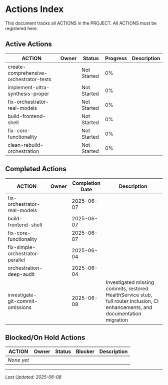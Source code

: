 # Actions Index

This document tracks all ACTIONS in the PROJECT. All ACTIONS must be registered here.

## Active Actions

| ACTION                      | Owner | Status      | Progress | Description |
| --------------------------- | ----- | ----------- | -------- | ----------- |
| create-comprehensive-orchestrator-tests | | Not Started | 0% | |
| implement-ultra-synthesis-proper | | Not Started | 0% | |
| fix-orchestrator-real-models | | Not Started | 0% | |
| build-frontend-shell | | Not Started | 0% | |
| fix-core-functionality | | Not Started | 0% | |
| clean-rebuild-orchestration |       | Not Started | 0%       |             |

## Completed Actions

| ACTION                           | Owner | Completion Date | Description                                                                                                                    |
| -------------------------------- | ----- | --------------- | ------------------------------------------------------------------------------------------------------------------------------ |
| fix-orchestrator-real-models | | 2025-06-07 | |
| build-frontend-shell | | 2025-06-07 | |
| fix-core-functionality | | 2025-06-07 | |
| fix-simple-orchestrator-parallel |       | 2025-06-04      |                                                                                                                                |
| orchestration-deep-audit         |       | 2025-06-04      |                                                                                                                                |
| investigate-git-commit-omissions |       | 2025-06-08      | Investigated missing commits, restored HealthService stub, full router inclusion, CI enhancements, and documentation migration |

## Blocked/On Hold Actions

| ACTION     | Owner | Status | Blocker | Description |
| ---------- | ----- | ------ | ------- | ----------- |
| _None yet_ |       |        |         |             |

---

_Last Updated: 2025-06-08_
